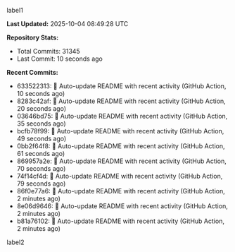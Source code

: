 
label1 
<!-- ACTIVITY_START -->
**Last Updated:** 2025-10-04 08:49:28 UTC

**Repository Stats:**
- Total Commits: 31345
- Last Commit: 10 seconds ago

**Recent Commits:**
- 633522313: 🤖 Auto-update README with recent activity (GitHub Action, 10 seconds ago)
- 8283c42af: 🤖 Auto-update README with recent activity (GitHub Action, 20 seconds ago)
- 03646bd75: 🤖 Auto-update README with recent activity (GitHub Action, 35 seconds ago)
- bcfb78f99: 🤖 Auto-update README with recent activity (GitHub Action, 49 seconds ago)
- 0bb2f64f8: 🤖 Auto-update README with recent activity (GitHub Action, 61 seconds ago)
- 869957a2e: 🤖 Auto-update README with recent activity (GitHub Action, 70 seconds ago)
- 74f14cf4d: 🤖 Auto-update README with recent activity (GitHub Action, 79 seconds ago)
- 86f0e77a6: 🤖 Auto-update README with recent activity (GitHub Action, 2 minutes ago)
- 8e06d9646: 🤖 Auto-update README with recent activity (GitHub Action, 2 minutes ago)
- b81a76102: 🤖 Auto-update README with recent activity (GitHub Action, 2 minutes ago)
<!-- ACTIVITY_END -->

label2
